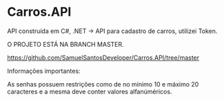 # Carros.API
API construída em C#, .NET -> API para cadastro de carros, utilizei Token.

O PROJETO ESTÁ NA BRANCH MASTER.

https://github.com/SamuelSantosDeveloper/Carros.API/tree/master

Informações importantes:

As senhas possuem restrições como de no mínimo 10 e máximo 20 caracteres e a mesma deve conter valores alfanúméricos.

